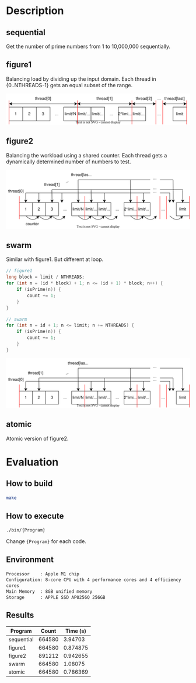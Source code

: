 # Description
## sequential
Get the number of prime numbers from 1 to 10,000,000 sequentially.

## figure1
Balancing load by dividing up the input domain. Each thread in {0..NTHREADS-1} gets an equal subset of the range.

![figure1](./img/figure1.1.svg)

## figure2
Balancing the workload using a shared counter. Each thread gets a dynamically determined number of numbers to test.

![figure2](./img/figure1.2.svg)

## swarm
Similar with figure1. But different at loop.
```c
// figure1
long block = limit / NTHREADS;
for (int n = (id * block) + 1; n <= (id + 1) * block; n++) {
    if (isPrime(n)) {
        count += 1;
    }
}
```
```c
// swarm
for (int n = id + 1; n <= limit; n += NTHREADS) {
    if (isPrime(n)) {
        count += 1;
    }
}
```

![swarm](./img/swarm.svg)

## atomic
Atomic version of figure2.

# Evaluation
## How to build
```sh
make
```
## How to execute
```sh
./bin/{Program}
```
Change `{Program}` for each code.
## Environment
```
Processor    : Apple M1 chip
Configuration: 8-core CPU with 4 perform­ance cores and 4 efficiency cores
Main Memory  : 8GB unified memory
Storage      : APPLE SSD AP0256Q 256GB
```
## Results
|Program|Count|Time (s)|
|---|---|---|
|sequential|664580|3.94703|
|figure1|664580|0.874875|
|figure2|891212|0.942655|
|swarm|664580|1.08075|
|atomic|664580|0.786369|